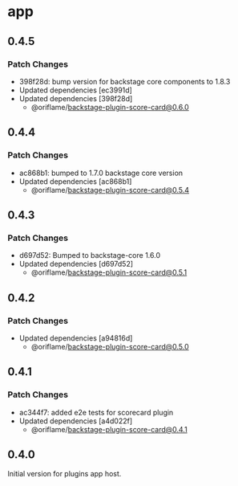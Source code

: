 # app

## 0.4.5

### Patch Changes

- 398f28d: bump version for backstage core components to 1.8.3
- Updated dependencies [ec3991d]
- Updated dependencies [398f28d]
  - @oriflame/backstage-plugin-score-card@0.6.0

## 0.4.4

### Patch Changes

- ac868b1: bumped to 1.7.0 backstage core version
- Updated dependencies [ac868b1]
  - @oriflame/backstage-plugin-score-card@0.5.4

## 0.4.3

### Patch Changes

- d697d52: Bumped to backstage-core 1.6.0
- Updated dependencies [d697d52]
  - @oriflame/backstage-plugin-score-card@0.5.1

## 0.4.2

### Patch Changes

- Updated dependencies [a94816d]
  - @oriflame/backstage-plugin-score-card@0.5.0

## 0.4.1

### Patch Changes

- ac344f7: added e2e tests for scorecard plugin
- Updated dependencies [a4d022f]
  - @oriflame/backstage-plugin-score-card@0.4.1

## 0.4.0

Initial version for plugins app host.
